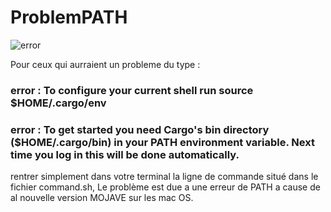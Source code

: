 # ProblemPATH
![error](https://user-images.githubusercontent.com/35256402/49699199-8059be80-fbce-11e8-9bd5-17d32c155cd9.jpg)

Pour ceux qui aurraient un probleme du type :

### error : To configure your current shell run source $HOME/.cargo/env

### error : To get started you need Cargo's bin directory ($HOME/.cargo/bin) in your PATH environment variable. Next time you log in this will be done automatically.

rentrer simplement dans votre terminal la ligne de commande situé dans le fichier command.sh,
Le problème est due a une erreur de PATH a cause de al nouvelle version MOJAVE sur les mac OS. 

